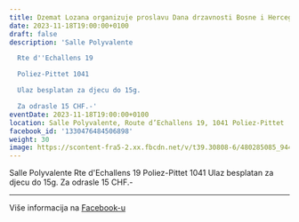 ```yaml
---
title: Dzemat Lozana organizuje proslavu Dana drzavnosti Bosne i Hercegovine
date: 2023-11-18T19:00:00+0100
draft: false
description: 'Salle Polyvalente

  Rte d''Echallens 19

  Poliez-Pittet 1041

  Ulaz besplatan za djecu do 15g.

  Za odrasle 15 CHF.-'
eventDate: 2023-11-18T19:00:00+0100
location: Salle Polyvalente, Route d’Echallens 19, 1041 Poliez-Pittet
facebook_id: '1330476484506898'
weight: 30
image: https://scontent-fra5-2.xx.fbcdn.net/v/t39.30808-6/480285085_944333661160567_3277375841641556820_n.jpg?_nc_cat=107&ccb=1-7&_nc_sid=9e60e4&_nc_ohc=cJeSjZslX_IQ7kNvwFRj-z9&_nc_oc=AdnqzgdjcUBnqmkkkW4xwteOUHLG8zoA5becpQsZs2xT5SfCg7dKBhDAN0TfssUlcOY&_nc_zt=23&_nc_ht=scontent-fra5-2.xx&edm=ABTKTjYEAAAA&_nc_gid=Bk9XizlpQOUKw7GrRA8FaQ&oh=00_AfNVN5ikq-TNAJQocWznY2lQRH9R_JO4Rf8yirWJBzLO2A&oe=6856971F
---
```


Salle Polyvalente
Rte d'Echallens 19
Poliez-Pittet 1041
Ulaz besplatan za djecu do 15g.
Za odrasle 15 CHF.-

---

Više informacija na [Facebook-u](https://facebook.com/events/1330476484506898)